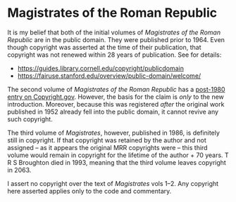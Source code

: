 # Magistrates of the Roman Republic

It is my belief that both of the initial volumes of *Magistrates of the Roman Republic* are in the public domain. They were published prior to 1964. Even though copyright was asserted at the time of their publication, that copyright was not renewed within 28 years of publication. See for details:
* https://guides.library.cornell.edu/copyright/publicdomain
* https://fairuse.stanford.edu/overview/public-domain/welcome/

The second volume of _Magistrates of the Roman Republic_ has a [post-1980 entry on Copyright.gov](https://publicrecords.copyright.gov/detailed-record/13862961). However, the basis for the claim is _only_ to the new introduction. Moreover, because this was registered _after_ the original work published in 1952 already fell into the public domain, it cannot revive any such copyright.

The third volume of _Magistrates_, however, published in 1986, is definitely still in copyright. If that copyright was retained by the author and not assigned – as it appears the original MRR copyrights were – this third volume would remain in copyright for the lifetime of the author + 70 years. T R S Broughton died in 1993, meaning that the third volume leaves copyright in 2063.

I assert no copyright over the text of _Magistrates_ vols 1–2. Any copyright here asserted applies only to the code and commentary.
